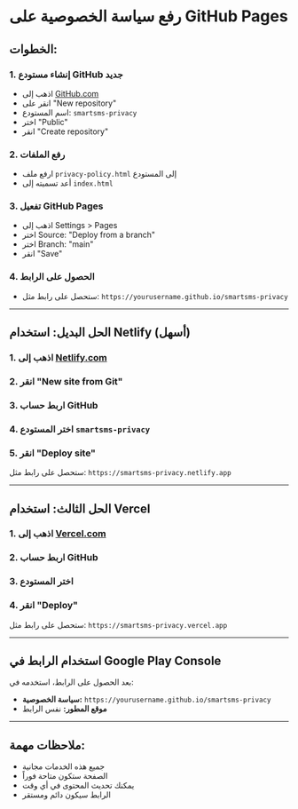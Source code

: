 # رفع سياسة الخصوصية على GitHub Pages

## الخطوات:

### 1. إنشاء مستودع GitHub جديد
- اذهب إلى [GitHub.com](https://github.com)
- انقر على "New repository"
- اسم المستودع: `smartsms-privacy`
- اختر "Public"
- انقر "Create repository"

### 2. رفع الملفات
- ارفع ملف `privacy-policy.html` إلى المستودع
- أعد تسميته إلى `index.html`

### 3. تفعيل GitHub Pages
- اذهب إلى Settings > Pages
- اختر Source: "Deploy from a branch"
- اختر Branch: "main"
- انقر "Save"

### 4. الحصول على الرابط
- ستحصل على رابط مثل: `https://yourusername.github.io/smartsms-privacy`

---

## الحل البديل: استخدام Netlify (أسهل)

### 1. اذهب إلى [Netlify.com](https://netlify.com)
### 2. انقر "New site from Git"
### 3. اربط حساب GitHub
### 4. اختر المستودع `smartsms-privacy`
### 5. انقر "Deploy site"

ستحصل على رابط مثل: `https://smartsms-privacy.netlify.app`

---

## الحل الثالث: استخدام Vercel

### 1. اذهب إلى [Vercel.com](https://vercel.com)
### 2. اربط حساب GitHub
### 3. اختر المستودع
### 4. انقر "Deploy"

ستحصل على رابط مثل: `https://smartsms-privacy.vercel.app`

---

## استخدام الرابط في Google Play Console

بعد الحصول على الرابط، استخدمه في:
- **سياسة الخصوصية:** `https://yourusername.github.io/smartsms-privacy`
- **موقع المطور:** نفس الرابط

---

## ملاحظات مهمة:
- جميع هذه الخدمات مجانية
- الصفحة ستكون متاحة فوراً
- يمكنك تحديث المحتوى في أي وقت
- الرابط سيكون دائم ومستقر
